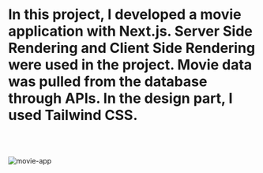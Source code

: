# In this project, I developed a movie application with Next.js. Server Side Rendering and Client Side Rendering were used in the project. Movie data was pulled from the database through APIs. In the design part, I used Tailwind CSS.
<br>
<br>

![movie-app](https://github.com/atsszc/nextjs-movie-app-not-finished-yet-/assets/116086493/e7bc32e9-5967-4dad-9548-e4768cd90ddd)
